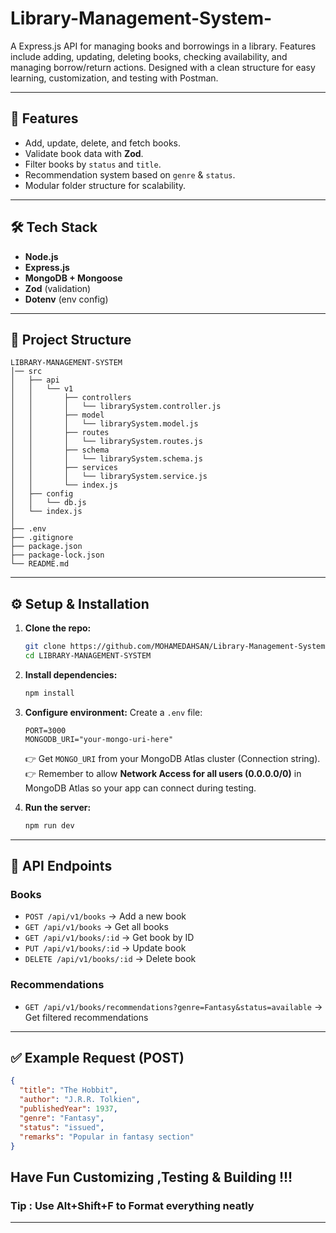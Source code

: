 # Library-Management-System-
A Express.js API for managing books and borrowings in a library. Features include adding, updating, deleting books, checking availability, and managing borrow/return actions. Designed with a clean structure for easy learning, customization, and testing with Postman.

---

## 🚀 Features

* Add, update, delete, and fetch books.
* Validate book data with **Zod**.
* Filter books by `status` and `title`.
* Recommendation system based on `genre` & `status`.
* Modular folder structure for scalability.

---

## 🛠️ Tech Stack

* **Node.js**
* **Express.js**
* **MongoDB + Mongoose**
* **Zod** (validation)
* **Dotenv** (env config)

---

## 📂 Project Structure

```
LIBRARY-MANAGEMENT-SYSTEM
│── src
│   ├── api
│   │   └── v1
│   │       ├── controllers
│   │       │   └── librarySystem.controller.js
│   │       ├── model
│   │       │   └── librarySystem.model.js
│   │       ├── routes
│   │       │   └── librarySystem.routes.js
│   │       ├── schema
│   │       │   └── librarySystem.schema.js
│   │       ├── services
│   │       │   └── librarySystem.service.js
│   │       └── index.js
│   ├── config
│   │   └── db.js
│   └── index.js
│
├── .env
├── .gitignore
├── package.json
├── package-lock.json
└── README.md
```

---

## ⚙️ Setup & Installation

1. **Clone the repo:**

   ```bash
   git clone https://github.com/MOHAMEDAHSAN/Library-Management-System
   cd LIBRARY-MANAGEMENT-SYSTEM
   ```

2. **Install dependencies:**

   ```bash
   npm install
   ```

3. **Configure environment:**
   Create a `.env` file:

   ```env
   PORT=3000
   MONGODB_URI="your-mongo-uri-here"
   ```

   👉 Get `MONGO_URI` from your MongoDB Atlas cluster (Connection string).
   👉 Remember to allow **Network Access for all users (0.0.0.0/0)** in MongoDB Atlas so your app can connect during testing.

4. **Run the server:**

   ```bash
   npm run dev
   ```

---

## 📡 API Endpoints

### Books

* `POST /api/v1/books` → Add a new book
* `GET /api/v1/books` → Get all books
* `GET /api/v1/books/:id` → Get book by ID
* `PUT /api/v1/books/:id` → Update book
* `DELETE /api/v1/books/:id` → Delete book

### Recommendations

* `GET /api/v1/books/recommendations?genre=Fantasy&status=available` → Get filtered recommendations

---

## ✅ Example Request (POST)

```json
{
  "title": "The Hobbit",
  "author": "J.R.R. Tolkien",
  "publishedYear": 1937,
  "genre": "Fantasy",
  "status": "issued",
  "remarks": "Popular in fantasy section"
}
```
## Have Fun Customizing ,Testing & Building !!!

### Tip : Use Alt+Shift+F to Format everything neatly 
---
